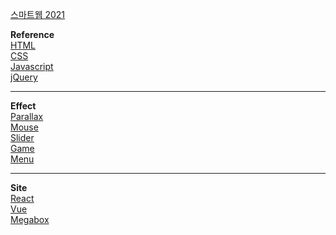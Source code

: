 <a href="https://escape1004.github.io/dothome21">스마트웹 2021</a>

<strong>Reference<br></strong>
<a href="https://escape1004.github.io/dothome21/refer-html/index.html">HTML<br></a>
<a href="https://escape1004.github.io/dothome21/refer-css/index.html">CSS<br></a>
<a href="https://escape1004.github.io/dothome21/refer-javascript/index.html">Javascript<br></a>
<a href="https://escape1004.github.io/dothome21/refer-jquery/index.html">jQuery<br></a>

<hr>

<strong>Effect<br></strong>
<a href="https://escape1004.github.io/dothome21/refer-effect/parallaxEffect/index.html">Parallax<br></a>
<a href="https://escape1004.github.io/dothome21/refer-effect/mouseEffect/index.html">Mouse<br></a>
<a href="https://escape1004.github.io/dothome21/refer-effect/sliderEffect/index.html">Slider<br></a>
<a href="https://escape1004.github.io/dothome21/refer-effect/gameEfect/index.html">Game<br></a>
<a href="https://escape1004.github.io/dothome21/refer-effect/menuEffect/index.html">Menu<br></a>

<hr>

<strong>Site<br></strong>
<a href="https://reactescape.web.app/">React<br></a>
<a href="https://vueescape.web.app/">Vue<br></a>
<a href="https://escape1004.github.io/dothome21/megabox/index.html">Megabox<br></a>
